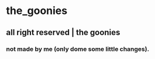 # the_goonies


## all right reserved | the goonies


### not made by me (only dome some little changes).





